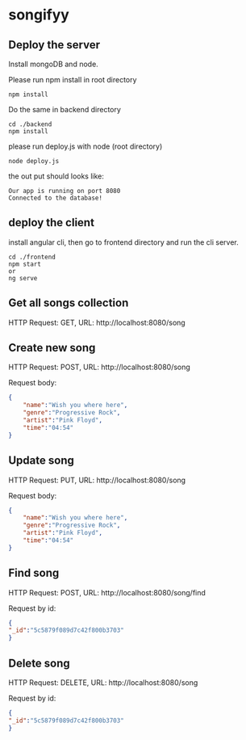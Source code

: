 # songifyy


## Deploy the server
Install mongoDB and node.

Please run npm install in root directory
```npm
npm install
```
Do the same in backend directory
```npm
cd ./backend
npm install
```
please run deploy.js with node (root directory)
```node
node deploy.js
```
the out put should looks like:
```
Our app is running on port 8080
Connected to the database!
```
## deploy the client
install angular cli,
then go to frontend directory and run the cli server.
```npm
cd ./frontend
npm start
or
ng serve
```


## Get all songs collection
HTTP Request: GET,  URL: http://localhost:8080/song

## Create new song
HTTP Request: POST,  URL: http://localhost:8080/song

Request body:
```json
{
	"name":"Wish you where here",
	"genre":"Progressive Rock",
	"artist":"Pink Floyd",
	"time":"04:54"
}
```

## Update song 
HTTP Request: PUT,  URL: http://localhost:8080/song

Request body:
```json
{
	"name":"Wish you where here",
	"genre":"Progressive Rock",
	"artist":"Pink Floyd",
	"time":"04:54"
}
```

## Find song
HTTP Request: POST,  URL: http://localhost:8080/song/find

Request by id:
```json
{
"_id":"5c5879f089d7c42f800b3703"
}
```

## Delete song 
HTTP Request: DELETE,  URL: http://localhost:8080/song

Request by id:
```json
{
"_id":"5c5879f089d7c42f800b3703"
}
```
